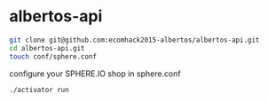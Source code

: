 # albertos-api

```bash
git clone git@github.com:ecomhack2015-albertos/albertos-api.git
cd albertos-api.git
touch conf/sphere.conf
```

configure your SPHERE.IO shop in sphere.conf

```bash
./activator run
```
